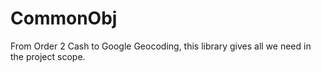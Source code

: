 CommonObj
=========

From Order 2 Cash to Google Geocoding, this library gives all we need in the project scope.